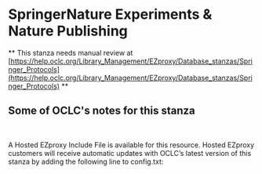 # SpringerNature Experiments & Nature Publishing
** This stanza needs manual review at [https://help.oclc.org/Library_Management/EZproxy/Database_stanzas/Springer_Protocols](https://help.oclc.org/Library_Management/EZproxy/Database_stanzas/Springer_Protocols) **

## Some of OCLC's notes for this stanza

&nbsp;


A Hosted EZproxy Include File is available for this resource. Hosted EZproxy customers will receive automatic updates with OCLC&rsquo;s latest version of this stanza by adding the following line to config.txt:

&nbsp;
